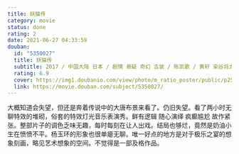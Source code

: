 ```yaml
---
title: 妖猫传
category: movie
status: done
rating: 2
date: 2021-06-27 04:33:59
douban:
  id: "5350027"
  title: 妖猫传
  subtitle: 2017 / 中国大陆 日本 / 剧情 悬疑 奇幻 古装 / 陈凯歌 / 黄轩 染谷将太
  rating: 6.9
  cover: https://img1.doubanio.com/view/photo/m_ratio_poster/public/p2530249558.jpg
  link: https://movie.douban.com/subject/5350027/
---
```


大概知道会失望，但还是奔着传说中的大唐布景来看了。仍旧失望。看了两小时无聊特效的堆砌，俗套的特效灯光音乐表演秀。鲜有逻辑 随心演绎 疯癫尴尬 故作紧张。整部片子的调色乏味无趣，每时每刻在让人出戏。结局也够烂，竟然是奶油小生在愤愤不平。杨玉环的形象也很单瘪无聊。唯一好点的地方是对于极乐之宴的想象刻画，略见艺术想象的空间。不觉得是一部及格作品。